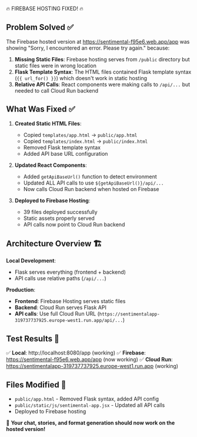 🔥 FIREBASE HOSTING FIXED! 🔥

## Problem Solved ✅

The Firebase hosted version at https://sentimental-f95e6.web.app/app was showing "Sorry, I encountered an error. Please try again." because:

1. **Missing Static Files**: Firebase hosting serves from `/public` directory but static files were in wrong location
2. **Flask Template Syntax**: The HTML files contained Flask template syntax (`{{ url_for() }}`) which doesn't work in static hosting
3. **Relative API Calls**: React components were making calls to `/api/...` but needed to call Cloud Run backend

## What Was Fixed ✅

1. **Created Static HTML Files**:
   - Copied `templates/app.html` → `public/app.html`
   - Copied `templates/index.html` → `public/index.html`
   - Removed Flask template syntax
   - Added API base URL configuration

2. **Updated React Components**:
   - Added `getApiBaseUrl()` function to detect environment
   - Updated ALL API calls to use `${getApiBaseUrl()}/api/...` 
   - Now calls Cloud Run backend when hosted on Firebase

3. **Deployed to Firebase Hosting**:
   - 39 files deployed successfully
   - Static assets properly served
   - API calls now point to Cloud Run backend

## Architecture Overview 🏗️

**Local Development**: 
- Flask serves everything (frontend + backend)
- API calls use relative paths (`/api/...`)

**Production**:
- **Frontend**: Firebase Hosting serves static files
- **Backend**: Cloud Run serves Flask API
- **API calls**: Use full Cloud Run URL (`https://sentimentalapp-319737737925.europe-west1.run.app/api/...`)

## Test Results 🧪

✅ **Local**: http://localhost:8080/app (working)
✅ **Firebase**: https://sentimental-f95e6.web.app/app (now working)
✅ **Cloud Run**: https://sentimentalapp-319737737925.europe-west1.run.app (working)

## Files Modified 📝

- `public/app.html` - Removed Flask syntax, added API config
- `public/static/js/sentimental-app.jsx` - Updated all API calls
- Deployed to Firebase hosting

🎉 **Your chat, stories, and format generation should now work on the hosted version!** 